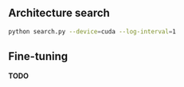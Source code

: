 ## Architecture search

```bash
python search.py --device=cuda --log-interval=1
```


## Fine-tuning

__TODO__